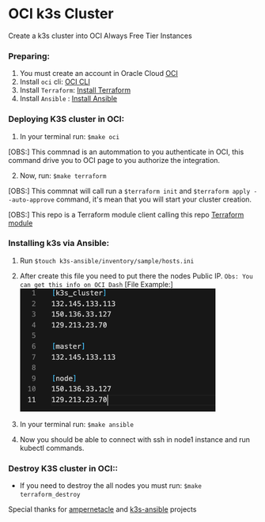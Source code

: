 # OCI k3s Cluster

Create a k3s cluster into OCI Always Free Tier Instances

### Preparing:

1. You must create an account in Oracle Cloud [OCI](https://signup.cloud.oracle.com/?language=en&sourceType=:ow:o:p:feb:0916FreePageBannerButton&intcmp=:ow:o:p:feb:0916FreePageBannerButton)
2. Install `oci` cli: [OCI CLI](https://docs.oracle.com/en-us/iaas/Content/API/SDKDocs/cliinstall.htm)
3. Install `Terraform`: [Install Terraform](https://developer.hashicorp.com/terraform/tutorials/aws-get-started/install-cli)
4. Install `Ansible` : [Install Ansible](https://docs.ansible.com/ansible/latest/installation_guide/intro_installation.html)

### Deploying K3S cluster in OCI:

1. In your terminal run: `$make oci` 

[OBS:] This commnad is an autommation to you authenticate in OCI, this command drive you to OCI page to you authorize the integration.

2. Now, run: `$make terraform`

[OBS:] This commnat will call run a `$terraform init` and `$terraform apply --auto-approve` command, it's mean that you will start your cluster creation.

[OBS:] This repo is a Terraform module client calling this repo [Terraform module](https://github.com/alessonviana/OCI_MODULES)

### Installing k3s via Ansible:

1. Run `$touch k3s-ansible/inventory/sample/hosts.ini`
2. After create this file you need to put there the nodes Public IP. `Obs: You can get this info on OCI Dash`
[File Example:]
![alt text](k3s-ansible/files/img.png)

3. In your terminal run: `$make ansible` 

4. Now you should be able to connect with ssh in node1 instance and run kubectl commands.


### Destroy K3S cluster in OCI::
- If you need to destroy the all nodes you must run: `$make terraform_destroy`

Special thanks for [ampernetacle](https://github.com/jpetazzo/ampernetacle) and [k3s-ansible](https://github.com/k3s-io/k3s-ansible) projects
